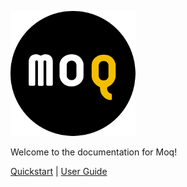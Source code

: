 ---
---

![](assets/images/moq-icon.png)

Welcome to the documentation for Moq!

[Quickstart](https://github.com/moq/moq/wiki/Quickstart) \| [User Guide](user-guide/index.md)
